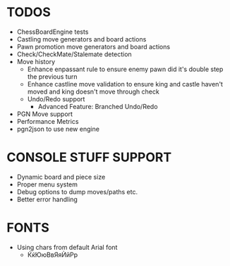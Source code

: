 ﻿# TODOS

* ChessBoardEngine tests
* Castling move generators and board actions
* Pawn promotion move generators and board actions
* Check/CheckMate/Stalemate detection
* Move history
	* Enhance enpassant rule to ensure enemy pawn did it's double step the previous turn
	* Enhance castline move validation to ensure king and castle haven't moved and king doesn't move through check
	* Undo/Redo support
		* Advanced Feature: Branched Undo/Redo
* PGN Move support
* Performance Metrics
* pgn2json to use new engine

# CONSOLE STUFF SUPPORT

* Dynamic board and piece size
* Proper menu system
*	Debug options to dump moves/paths etc.
* Better error handling

# FONTS
* Using chars from default Arial font
	* ЌќЮюВвЯяЍйРр

